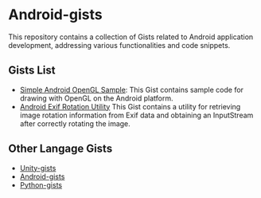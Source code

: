 # Android-gists
This repository contains a collection of Gists related to Android application development, addressing various functionalities and code snippets.

## Gists List
- [Simple Android OpenGL Sample](https://gist.github.com/t-34400/43e7fdad84a808b97295b1c53943de90):
  This Gist contains sample code for drawing with OpenGL on the Android platform.
- [Android Exif Rotation Utility](https://gist.github.com/t-34400/517616878e2a92d9d6998983fe4c5940)
  This Gist contains a utility for retrieving image rotation information from Exif data and obtaining an InputStream after correctly rotating the image.

## Other Langage Gists
- [Unity-gists](https://github.com/t-34400/Unity-gists)
- [Android-gists](https://github.com/t-34400/Android-gists)
- [Python-gists](https://github.com/t-34400/Python-gists)
